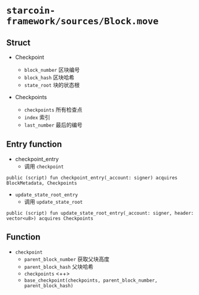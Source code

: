 # `starcoin-framework/sources/Block.move`

## Struct

- Checkpoint
  - `block_number` 区块编号
  - `block_hash` 区块哈希
  - `state_root` 块的状态根

- Checkpoints
  - `checkpoints` 所有检查点
  - `index` 索引
  - `last_number` 最后的编号

## Entry function

- checkpoint_entry
  - 调用 `checkpoint`

```move
public (script) fun checkpoint_entry(_account: signer) acquires BlockMetadata, Checkpoints
```

- `update_state_root_entry`
  - 调用 `update_state_root`

```shell
public (script) fun update_state_root_entry(_account: signer, header: vector<u8>) acquires Checkpoints
```

## Function

- `checkpoint`
  - `parent_block_number` 获取父块高度
  - `parent_block_hash` 父块哈希
  - `checkpoints` <++>
  - `base_checkpoint(checkpoints, parent_block_number, parent_block_hash)`

